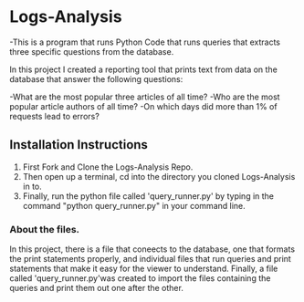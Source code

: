 # Logs-Analysis

-This is a program that runs Python Code that runs queries that extracts three specific questions from the database.

In this project I created a reporting tool that prints text from data on the database that answer the following questions:

-What are the most popular three articles of all time?
-Who are the most popular article authors of all time?
-On which days did more than 1% of requests lead to errors?

## Installation Instructions
1. First Fork and Clone the Logs-Analysis Repo. 
2. Then open up a terminal, cd into the directory you cloned Logs-Analysis in to.
3. Finally, run the python file called 'query_runner.py' by typing in the command "python query_runner.py" in your command line.

### About the files.
In this project, there is a file that coneects to the database, one that formats the print statements properly, and individual files that run queries and print statements that make it easy for the viewer to understand. Finally, a file called 'query_runner.py'was created to import the files containing the queries and print them out one after the other. 
